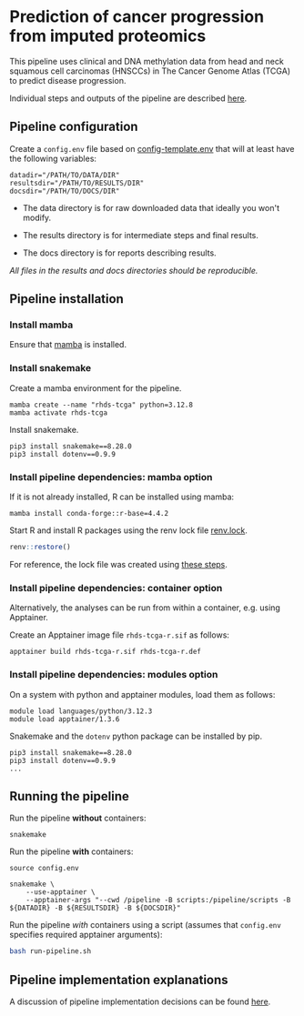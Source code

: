 # Prediction of cancer progression from imputed proteomics

This pipeline uses clinical and DNA methylation data
from head and neck squamous cell carcinomas (HNSCCs)
in The Cancer Genome Atlas (TCGA) to predict disease progression.

Individual steps and outputs of the pipeline are described [here](README-description.md).

## Pipeline configuration

Create a `config.env` file based on
[config-template.env](config-template.env) that
will at least have the following variables:

```
datadir="/PATH/TO/DATA/DIR"
resultsdir="/PATH/TO/RESULTS/DIR"
docsdir="/PATH/TO/DOCS/DIR"
```

* The data directory is for raw downloaded data that ideally you won't modify.

* The results directory is for intermediate steps and final results.

* The docs directory is for reports describing results. 

*All files in the results and docs directories should be reproducible.*

## Pipeline installation

### Install mamba

Ensure that [mamba](README-mamba.md) is installed.

### Install snakemake

Create a mamba environment for the pipeline.

```
mamba create --name "rhds-tcga" python=3.12.8
mamba activate rhds-tcga
```

Install snakemake.

```
pip3 install snakemake==8.28.0
pip3 install dotenv==0.9.9
```

### Install pipeline dependencies: mamba option

If it is not already installed, R can be installed using mamba:

```
mamba install conda-forge::r-base=4.4.2
```

Start R and install R packages using the
renv lock file [renv.lock](renv.lock).

```R
renv::restore()
```

For reference, the lock file was created using
[these steps](README-renv.md).

### Install pipeline dependencies: container option

Alternatively, the analyses can be run from within a container,
e.g. using Apptainer.

Create an Apptainer image file `rhds-tcga-r.sif` as follows:

```
apptainer build rhds-tcga-r.sif rhds-tcga-r.def
```

### Install pipeline dependencies: modules option

On a system with python and apptainer modules, load them as follows:

```
module load languages/python/3.12.3
module load apptainer/1.3.6
```

Snakemake and the `dotenv` python package can be installed 
by pip.

```
pip3 install snakemake==8.28.0
pip3 install dotenv==0.9.9
...
```

## Running the pipeline

Run the pipeline **without** containers:

```
snakemake
```

Run the pipeline **with** containers:

```
source config.env

snakemake \
    --use-apptainer \
    --apptainer-args "--cwd /pipeline -B scripts:/pipeline/scripts -B ${DATADIR} -B ${RESULTSDIR} -B ${DOCSDIR}"
```

Run the pipeline *with* containers using a script
(assumes that `config.env` specifies required apptainer arguments):

```bash
bash run-pipeline.sh 
```

## Pipeline implementation explanations

A discussion of pipeline implementation decisions
can be found [here](README-decisions.md). 

